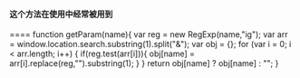 #### 这个方法在使用中经常被用到
====
        function getParam(name){
                var reg = new RegExp(name,"ig");
                var arr = window.location.search.substring(1).split("&");
                var obj = {};
                for (var i = 0; i < arr.length; i++) {
                    if(reg.test(arr[i])){
                        obj[name] = arr[i].replace(reg,"").substring(1);
                    }
                }
                return obj[name] ? obj[name] : "";
        }
